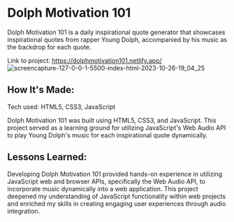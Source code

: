 <h1>Dolph Motivation 101</h1>
<p>Dolph Motivation 101 is a daily inspirational quote generator that showcases inspirational quotes from rapper Young Dolph, accompanied by his music as the backdrop for each quote.</p>

Link to project: https://dolphmotivation101.netlify.app/
![screencapture-127-0-0-1-5500-index-html-2023-10-26-19_04_25](https://github.com/wewjr82/dolph-motivation-101/assets/68568420/7f4bfd26-4782-4006-8169-05192624be37)


<h2>How It's Made:</h2>


<p>Tech used: HTML5, CSS3, JavaScript</p>

<p>Dolph Motivation 101 was built using HTML5, CSS3, and JavaScript. This project served as a learning ground for utilizing JavaScript's Web Audio API to play Young Dolph's music for each inspirational quote dynamically.</p>

<h2>Lessons Learned:</h2>
<p>Developing Dolph Motivation 101 provided hands-on experience in utilizing JavaScript web and browser APIs, specifically the Web Audio API, to incorporate music dynamically into a web application. This project deepened my understanding of JavaScript functionality within web projects and enriched my skills in creating engaging user experiences through audio integration.</p>
